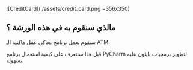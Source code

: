 ![CreditCard](./assets/credit_card.png =356x350)

## مالذي سنقوم به في هذه الورشة ؟

سنقوم بعمل برنامج يحاكي عمل ماكنية الـ ATM.

قبل هذا سنتعرف على كيفية استعمال برنامج PyCharm لتطوير برمجيات بايثون عليه بسهولة.
